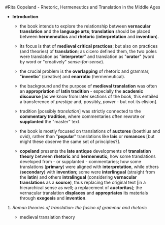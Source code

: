 #Rita Copeland - Rhetoric, Hermeneutics and Translation in the Middle Ages

- __Introduction__

	- the book intends to explore the relationship between __vernacular translation__ and the __language arts__; __translation__ should be placed between __hermeneutics__ and __rhetoric__ (__interpretation__ and __invention__).

	- its focus is that of __medieval critical practices__; but also on practices (and theories) of __translation__; as cicero defined them, the two poles were translation as "__interpreter__" and translation as "__orator__" (word by word or "creatively" _sense-for-sense_).

	- the crucial problem is the __overlapping__ of rhetoric and grammar, "__inventio__" (creative) and __enarratio__ (hermeneutical).

	- the background and the purpose of __medieval translation__ was often an __appropriation__ of __latin tradition__ - especially the __academic discourse__ [as we know from later sections of the book, this entailed a transference of _prestige_ and, possibly, _power_ - but not its elision].

	- tradition [possibly _translation_] was strictly connected to the __commentary tradition__, where commentaries often rewrote or __supplanted__ the "master" text.

	- the book is mostly focused on translations of __auctores__ (boethius and ovid), rather than "__popular__" translations like __lais__ or __romances__ [but might these observe the same set of principles?].

	- __copeland__ presents the __late antique__ developments of __translation theory__ between __rhetoric__ and __hermeneutic__; how some translations developed from - or supplanted - commentaries; how some translations (__primary__) were aligned with __interpretation__, while others (__secondary__) with __invention__; some were __interlingual__ (straight from the __latin__) and others __intralingual__ (considering __vernacular translations__ as a __source__), thus replacing the original text [in a hierarchical sense as well; a replacement of __auctoritas__]; the vernacular translation __displaces__ and __appropriates__ its materials through __exegesis__ and __invention__.

1. _Roman theories of translation: the fusion of grammar and rhetoric_

	- medieval translation theory 
